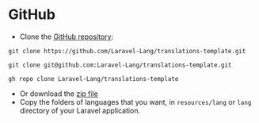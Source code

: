# GitHub

* Clone the [GitHub repository](https://github.com/Laravel-Lang/translations-template/):

<CodeGroup>
  <CodeGroupItem title="HTTPS">

```bash:no-line-numbers
git clone https://github.com/Laravel-Lang/translations-template.git
```

  </CodeGroupItem>

  <CodeGroupItem title="SSH" active>

```bash:no-line-numbers
git clone git@github.com:Laravel-Lang/translations-template.git
```

  </CodeGroupItem>

  <CodeGroupItem title="GitHub CLI">

```bash:no-line-numbers
gh repo clone Laravel-Lang/translations-template
```

  </CodeGroupItem>
</CodeGroup>

* Or download the [zip file](https://github.com/Laravel-Lang/translations-template/archive/refs/heads/main.zip)
* Copy the folders of languages that you want, in `resources/lang` or `lang` directory of your Laravel application.
